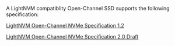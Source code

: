 
A LightNVM compatiblity Open-Channel SSD supports the following specification:

[LightNVM Open-Channel NVMe Specification 1.2](http://bit.ly/2gfidpQ)

[LightNVM Open-Channel NVMe Specification 2.0 Draft](http://bit.ly/2f61fyc)
